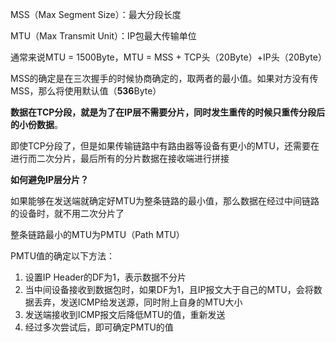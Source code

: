 



MSS（Max Segment Size）：最大分段长度

MTU（Max Transmit Unit）：IP包最大传输单位

通常来说MTU = 1500Byte，MTU = MSS + TCP头（20Byte）+IP头（20Byte）



MSS的确定是在三次握手的时候协商确定的，取两者的最小值。如果对方没有传MSS，那么将使用默认值（**536**Byte）



**数据在TCP分段，就是为了在IP层不需要分片，同时发生重传的时候只重传分段后的小份数据**。

即使TCP分段了，但是如果传输链路中有路由器等设备有更小的MTU，还需要在进行而二次分片，最后所有的分片数据在接收端进行拼接



**如何避免IP层分片？**

如果能够在发送端就确定好MTU为整条链路的最小值，那么数据在经过中间链路的设备时，就不用二次分片了

整条链路最小的MTU为PMTU（Path MTU）

PMTU值的确定以下方法：

1. 设置IP Header的DF为1，表示数据不分片
2. 当中间设备接收到数据包时，如果DF为1，且IP报文大于自己的MTU，会将数据丢弃，发送ICMP给发送源，同时附上自身的MTU大小
3. 发送端接收到ICMP报文后降低MTU的值，重新发送
4. 经过多次尝试后，即可确定PMTU的值